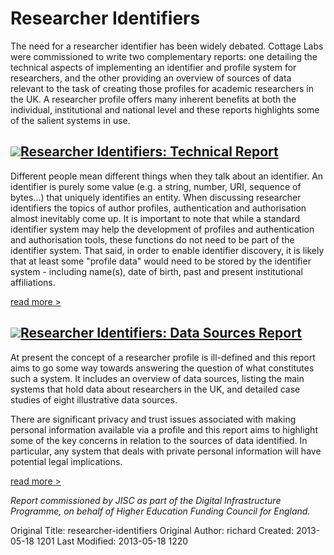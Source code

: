 <div class="hero-unit">
<h1>Researcher Identifiers</h1>
<p>The need for a researcher identifier has been widely debated. Cottage Labs were commissioned to write two complementary reports: one detailing the technical aspects of implementing an identifier and profile system for researchers, and the other providing an overview of sources of data relevant to the task of creating those profiles for academic researchers in the UK.  A researcher profile offers many inherent benefits at both the individual, institutional and national level and these reports highlights some of the salient systems in use.</p>
</div>

<div class="row-fluid">
	<div class="span6">
		<h2><a href="http://cottagelabs.com/media/ResearcherIdentifiers_TechnicalReport.pdf"><img src="http://www.groundology.com/images/pdf.jpg" class="span1">Researcher Identifiers: Technical Report</a></h2>
<p>Different people mean different things when they talk about an identifier. An identifier is purely some
value (e.g. a string, number, URI, sequence of bytes...) that uniquely identifies an entity. When
discussing researcher identifiers the topics of author profiles, authentication and authorisation
almost inevitably come up. It is important to note that while a standard identifier system may help the
development of profiles and authentication and authorisation tools, these functions do not need to be
part of the identifier system. That said, in order to enable identifier discovery, it is likely that at least
some "profile data" would need to be stored by the identifier system - including name(s), date of birth,
past and present institutional affiliations.</p>

<p><a href="http://cottagelabs.com/media/ResearcherIdentifiers_TechnicalReport.pdf">read more &gt;</a></p>
	</div>
	<div class="span6">
		<h2><a href="http://cottagelabs.com/media/ResearcherIdentifiers_DatasourcesReport.pdf"><img src="http://www.groundology.com/images/pdf.jpg" class="span1">Researcher Identifiers: Data Sources Report</a></h2>
<p>At present the concept of a researcher profile is ill-defined and this report aims to go some way
towards answering the question of what constitutes such a system. It includes an overview of data
sources, listing the main systems that hold data about researchers in the UK, and detailed case
studies of eight illustrative data sources.</p>

<p>There are significant privacy and trust issues associated with making personal information available
via a profile and this report aims to highlight some of the key concerns in relation to the sources of
data identified. In particular, any system that deals with private personal information will have potential
legal implications.</p>

<p><a href="http://cottagelabs.com/media/ResearcherIdentifiers_DatasourcesReport.pdf">read more &gt;</a></p>
	</div>
</div>

<p><em>Report commissioned by JISC as part of the Digital Infrastructure Programme, on behalf of Higher Education Funding Council for England. </em></p>



Original Title: researcher-identifiers
Original Author: richard
Created: 2013-05-18 1201
Last Modified: 2013-05-18 1220
